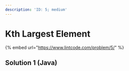 ```yaml
---
description: 'ID: 5; medium'
---
```


# Kth Largest Element

{% embed url="https://www.lintcode.com/problem/5/" %}

## Solution 1 \(Java\)

```java

```


